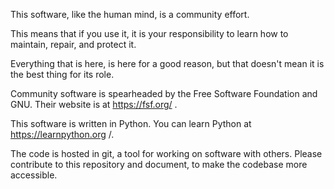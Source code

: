 This software, like the human mind, is a community effort.

This means that if you use it, it is your responsibility to learn how to maintain, repair, and protect it.

Everything that is here, is here for a good reason, but that doesn't mean it is the best thing for its role.

Community software is spearheaded by the Free Software Foundation and GNU.  Their website is at https://fsf.org/ .

This software is written in Python.  You can learn Python at https://learnpython.org /.

The code is hosted in git, a tool for working on software with others.  Please contribute to this repository and document, to make the codebase more accessible.
